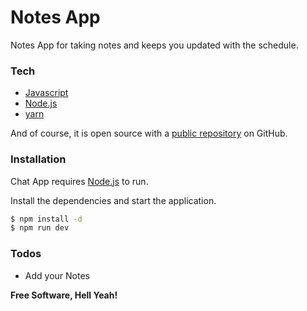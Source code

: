 # Notes App
Notes App for taking notes and keeps you  updated with the schedule.

### Tech
  - [Javascript](https://www.javascript.com/)
  - [Node.js](https://nodejs.org/en/)
  - [yarn](https://classic.yarnpkg.com/en/docs/install/#windows-stable)
 
And of course, it is open source with a [public repository](https://github.com/shivam12prakash/notes-app)
 on GitHub.

### Installation

Chat App requires [Node.js](https://nodejs.org/) to run.

Install the dependencies and start the application.

```sh
$ npm install -d
$ npm run dev
```

### Todos

 - Add your Notes

**Free Software, Hell Yeah!**
